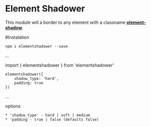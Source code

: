 # Element Shadower

This module will a border to any element with a classname <b><u>element-shadow</u></b>.

#Instalation

`npm i elementshadower --save`

...

import { elementshadower } from 'elementshadower'

    elementshadower({
        shadow_type: 'hard',
        padding: true
    })
...

options

    * 'shadow_type' - hard | soft | medium
    * 'padding - true | false (defaults false)
